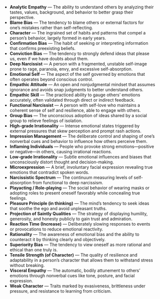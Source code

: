 - **Analytic Empathy** — The ability to understand others by analyzing their tastes, values, background, and behavior to better grasp their perspective.  
- **Blame Bias** — The tendency to blame others or external factors for one’s mistakes rather than self-reflecting.  
- **Character** — The ingrained set of habits and patterns that compel a person’s behavior, largely formed in early years.  
- **Confirmation Bias** — The habit of seeking or interpreting information that confirms preexisting beliefs.  
- **Conviction Bias** — The tendency to strongly defend ideas that please us, even if we have doubts about them.  
- **Deep Narcissist** — A person with a fragmented, unstable self-image prone to rage, paranoia, envy, and excessive self-absorption.  
- **Emotional Self** — The aspect of the self governed by emotions that often operates beyond conscious control.  
- **Empathic Attitude** — An open and nonjudgmental mindset that assumes ignorance and avoids snap judgments to better understand others.  
- **Empathic Skill** — The practiced ability to gauge others’ emotions accurately, often validated through direct or indirect feedback.  
- **Functional Narcissist** — A person with self-love who maintains a coherent sense of self and resilience, able to engage with others.  
- **Group Bias** — The unconscious adoption of ideas shared by a social group to relieve feelings of isolation.  
- **High-grade Irrationality** — Intense emotional states triggered by external pressures that skew perception and prompt rash actions.  
- **Impression Management** — The deliberate control and shaping of one’s nonverbal cues and behavior to influence how others perceive them.  
- **Inflaming Individuals** — People who provoke strong emotions—positive or negative—in others, causing irrational reactions.  
- **Low-grade Irrationality** — Subtle emotional influences and biases that unconsciously distort thought and decision-making.  
- **Microexpression** — A brief, involuntary facial expression revealing true emotions that contradict spoken words.  
- **Narcissistic Spectrum** — The continuum measuring levels of self-absorption from functional to deep narcissism.  
- **Playacting / Role-playing** — The social behavior of wearing masks or adopting roles to present oneself favorably while concealing true feelings.  
- **Pleasure Principle (in thinking)** — The mind’s tendency to seek ideas that soothe the ego and avoid unpleasant truths.  
- **Projection of Saintly Qualities** — The strategy of displaying humility, generosity, and honesty publicly to gain trust and admiration.  
- **Reaction Time (Increase)** — Deliberately slowing responses to events or provocations to reduce emotional reactivity.  
- **Rationality** — The awareness of emotional bias and the ability to counteract it by thinking clearly and objectively.  
- **Superiority Bias** — The tendency to view oneself as more rational and ethical than one truly is.  
- **Tensile Strength (of Character)** — The quality of resilience and adaptability in a person’s character that allows them to withstand stress without breaking.  
- **Visceral Empathy** — The automatic, bodily attunement to others’ emotions through nonverbal cues like tone, posture, and facial expression.  
- **Weak Character** — Traits marked by evasiveness, brittleness under pressure, and resistance to learning from criticism.
